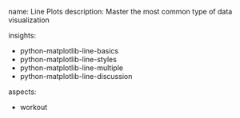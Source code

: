 name: Line Plots
description: Master the most common type of data visualization

insights:
  - python-matplotlib-line-basics
  - python-matplotlib-line-styles
  - python-matplotlib-line-multiple
  - python-matplotlib-line-discussion

aspects:
  - workout 